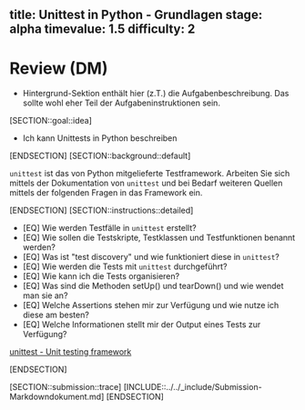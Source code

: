 title: Unittest in Python - Grundlagen
stage: alpha
timevalue: 1.5
difficulty: 2
---
# Review (DM)
- Hintergrund-Sektion enthält hier (z.T.) die Aufgabenbeschreibung. Das sollte wohl eher Teil der Aufgabeninstruktionen sein.

[SECTION::goal::idea]

- Ich kann Unittests in Python beschreiben

[ENDSECTION]
[SECTION::background::default]

`unittest` ist das von Python mitgelieferte Testframework.
Arbeiten Sie sich mittels der Dokumentation von `unittest` und bei Bedarf weiteren Quellen mittels
der folgenden Fragen in das Framework ein.

[ENDSECTION]
[SECTION::instructions::detailed]

- [EQ] Wie werden Testfälle in `unittest` erstellt?
- [EQ] Wie sollen die Testskripte, Testklassen und Testfunktionen benannt werden?
- [EQ] Was ist "test discovery" und wie funktioniert diese in `unittest`?
- [EQ] Wie werden die Tests mit `unittest` durchgeführt?
- [EQ] Wie kann ich die Tests organisieren?
- [EQ] Was sind die Methoden setUp() und tearDown() und wie wendet man sie an?
- [EQ] Welche Assertions stehen mir zur Verfügung und wie nutze ich diese am besten?
- [EQ] Welche Informationen stellt mir der Output eines Tests zur Verfügung?

[unittest - Unit testing framework](https://docs.python.org/3.10/library/unittest.html)

[ENDSECTION]

[SECTION::submission::trace]
[INCLUDE::../../_include/Submission-Markdowndokument.md]
[ENDSECTION]
